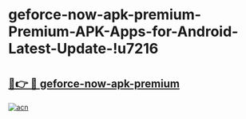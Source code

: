 # geforce-now-apk-premium-Premium-APK-Apps-for-Android-Latest-Update-!u7216

# <h2><a href="https://g4z3w5.esa.edu.pl?title=geforce-now-apk-premium&ref=u7216">🔗👉 🔴 geforce-now-apk-premium</a></h2>

[![acn](https://github.com/user-attachments/assets/0f9c940e-d8b0-45ae-aac7-cd30a18b3e1c)](https://g4z3w5.esa.edu.pl?title=geforce-now-apk-premium&ref=u7216)

